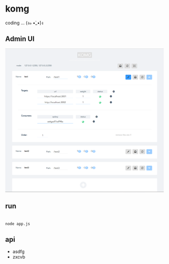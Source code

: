 # komg

coding ... (ง๑ •̀_•́)ง


## Admin UI

![admin](./1.png)

## run

```bash

node app.js

```



## api

 - asdfg
 - zxcvb
